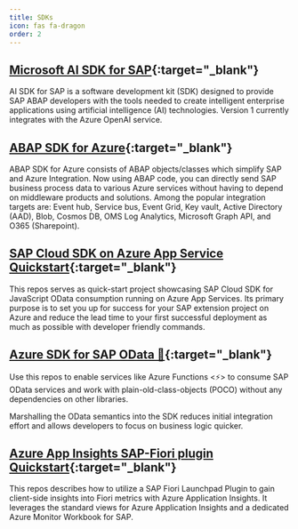 ```yaml
---
title: SDKs
icon: fas fa-dragon
order: 2
---
```


## [Microsoft AI SDK for SAP](https://github.com/microsoft/aisdkforsapabap){:target="\_blank"}

AI SDK for SAP is a software development kit (SDK) designed to provide SAP ABAP developers with the tools needed to create intelligent enterprise applications using artificial intelligence (AI) technologies. Version 1 currently integrates with the Azure OpenAI service.

## [ABAP SDK for Azure](https://github.com/microsoft/ABAP-SDK-for-Azure){:target="\_blank"}

ABAP SDK for Azure consists of ABAP objects/classes which simplify SAP and Azure Integration. Now using ABAP code, you can directly send SAP business process data to various Azure services without having to depend on middleware products and solutions. Among the popular integration targets are: Event hub, Service bus, Event Grid, Key vault, Active Directory (AAD), Blob, Cosmos DB, OMS Log Analytics, Microsoft Graph API, and
O365 (Sharepoint).

## [SAP Cloud SDK on Azure App Service Quickstart](https://github.com/Azure-Samples/app-service-javascript-sap-cloud-sdk-quickstart){:target="\_blank"}

This repos serves as quick-start project showcasing SAP Cloud SDK for JavaScript OData consumption running on Azure App Services. Its primary purpose is to set you up for success for your SAP extension project on Azure and reduce the lead time to your first successful deployment as much as possible with developer friendly commands.

## [Azure SDK for SAP OData 🚀](https://github.com/Azure/azure-sdk-for-sap-odata){:target="\_blank"}

Use this repos to enable services like Azure Functions <⚡> to consume SAP OData services and work with plain-old-class-objects (POCO) without any dependencies on other libraries.

Marshalling the OData semantics into the SDK reduces initial integration effort and allows developers to focus on business logic quicker.

## [Azure App Insights SAP-Fiori plugin Quickstart](https://github.com/microsoft/ApplicationInsights-SAP-Fiori-Plugin){:target="\_blank"}

This repos describes how to utilize a SAP Fiori Launchpad Plugin to gain client-side insights into Fiori metrics with Azure Application Insights. It leverages the standard views for Azure Application Insights and a dedicated Azure Monitor Workbook for SAP.

